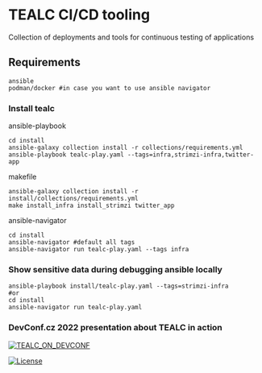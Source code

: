 # TEALC CI/CD tooling
Collection of deployments and tools for continuous testing of applications

## Requirements
```
ansible
podman/docker #in case you want to use ansible navigator
```

### Install tealc
ansible-playbook
```
cd install
ansible-galaxy collection install -r collections/requirements.yml
ansible-playbook tealc-play.yaml --tags=infra,strimzi-infra,twitter-app
```

makefile
```
ansible-galaxy collection install -r install/collections/requirements.yml
make install_infra install_strimzi twitter_app
```

ansible-navigator
```
cd install
ansible-navigator #default all tags
ansible-navigator run tealc-play.yaml --tags infra
```


### Show sensitive data during debugging ansible locally
```
ansible-playbook install/tealc-play.yaml --tags=strimzi-infra
#or
cd install
ansible-navigator run tealc-play.yaml
```

### DevConf.cz 2022 presentation about TEALC in action
[![TEALC_ON_DEVCONF](https://img.youtube.com/vi/oLAYig0zQgw/0.jpg)](https://www.youtube.com/watch?v=oLAYig0zQgw)


[![License](https://img.shields.io/badge/License-Apache%202.0-blue.svg)](https://opensource.org/licenses/Apache-2.0)
